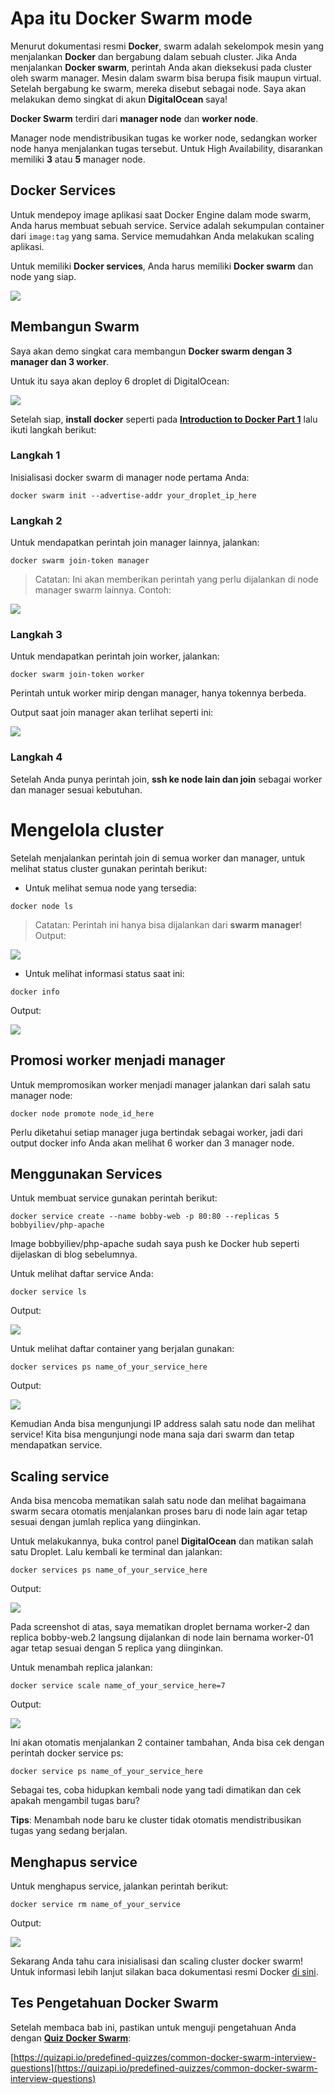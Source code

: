 # Apa itu Docker Swarm mode

Menurut dokumentasi resmi **Docker**, swarm adalah sekelompok mesin yang menjalankan **Docker** dan bergabung dalam sebuah cluster. Jika Anda menjalankan **Docker swarm**, perintah Anda akan dieksekusi pada cluster oleh swarm manager. Mesin dalam swarm bisa berupa fisik maupun virtual. Setelah bergabung ke swarm, mereka disebut sebagai node. Saya akan melakukan demo singkat di akun **DigitalOcean** saya!

**Docker Swarm** terdiri dari **manager node** dan **worker node**.

Manager node mendistribusikan tugas ke worker node, sedangkan worker node hanya menjalankan tugas tersebut. Untuk High Availability, disarankan memiliki **3** atau **5** manager node.

## Docker Services

Untuk mendepoy image aplikasi saat Docker Engine dalam mode swarm, Anda harus membuat sebuah service. Service adalah sekumpulan container dari `image:tag` yang sama. Service memudahkan Anda melakukan scaling aplikasi.

Untuk memiliki **Docker services**, Anda harus memiliki **Docker swarm** dan node yang siap.

![](https://cdn.devdojo.com/posts/images/May2020/services-diagram.jpg)

## Membangun Swarm

Saya akan demo singkat cara membangun **Docker swarm dengan 3 manager dan 3 worker**.

Untuk itu saya akan deploy 6 droplet di DigitalOcean:

![](https://cdn.devdojo.com/posts/images/May2020/docker-swarm.png)

Setelah siap, **install docker** seperti pada **[Introduction to Docker Part 1](https://devdojo.com/tutorials/introduction-to-docker-part-1)** lalu ikuti langkah berikut:

### Langkah 1

Inisialisasi docker swarm di manager node pertama Anda:

```
docker swarm init --advertise-addr your_droplet_ip_here
```

### Langkah 2

Untuk mendapatkan perintah join manager lainnya, jalankan:

```
docker swarm join-token manager
```

> Catatan: Ini akan memberikan perintah yang perlu dijalankan di node manager swarm lainnya. Contoh:

![](https://cdn.devdojo.com/posts/images/May2020/docker-swarm-join-managers-bobby-iliev.png)

### Langkah 3

Untuk mendapatkan perintah join worker, jalankan:

```
docker swarm join-token worker
```

Perintah untuk worker mirip dengan manager, hanya tokennya berbeda.

Output saat join manager akan terlihat seperti ini:

![](https://cdn.devdojo.com/posts/images/May2020/docker-join-manager.png)

### Langkah 4

Setelah Anda punya perintah join, **ssh ke node lain dan join** sebagai worker dan manager sesuai kebutuhan.

# Mengelola cluster

Setelah menjalankan perintah join di semua worker dan manager, untuk melihat status cluster gunakan perintah berikut:

* Untuk melihat semua node yang tersedia:

```
docker node ls
```

> Catatan: Perintah ini hanya bisa dijalankan dari **swarm manager**! Output:

![](https://cdn.devdojo.com/posts/images/May2020/docker-node-ls.png)

* Untuk melihat informasi status saat ini:

```
docker info
```

Output:

![](https://cdn.devdojo.com/posts/images/May2020/docker-info-bobby-iliev.png)

## Promosi worker menjadi manager

Untuk mempromosikan worker menjadi manager jalankan dari salah satu manager node:

```
docker node promote node_id_here
```

Perlu diketahui setiap manager juga bertindak sebagai worker, jadi dari output docker info Anda akan melihat 6 worker dan 3 manager node.

## Menggunakan Services

Untuk membuat service gunakan perintah berikut:

```
docker service create --name bobby-web -p 80:80 --replicas 5 bobbyiliev/php-apache
```

Image bobbyiliev/php-apache sudah saya push ke Docker hub seperti dijelaskan di blog sebelumnya.

Untuk melihat daftar service Anda:

```
docker service ls
```

Output:

![](https://cdn.devdojo.com/posts/images/May2020/docker-create-service.png)

Untuk melihat daftar container yang berjalan gunakan:

```
docker services ps name_of_your_service_here
```

Output:

![](https://cdn.devdojo.com/posts/images/May2020/docker-service-ps.png)

Kemudian Anda bisa mengunjungi IP address salah satu node dan melihat service! Kita bisa mengunjungi node mana saja dari swarm dan tetap mendapatkan service.

## Scaling service

Anda bisa mencoba mematikan salah satu node dan melihat bagaimana swarm secara otomatis menjalankan proses baru di node lain agar tetap sesuai dengan jumlah replica yang diinginkan.

Untuk melakukannya, buka control panel **DigitalOcean** dan matikan salah satu Droplet. Lalu kembali ke terminal dan jalankan:

```
docker services ps name_of_your_service_here
```

Output:

![](https://cdn.devdojo.com/posts/images/May2020/docker-replicas.png)

Pada screenshot di atas, saya mematikan droplet bernama worker-2 dan replica bobby-web.2 langsung dijalankan di node lain bernama worker-01 agar tetap sesuai dengan 5 replica yang diinginkan.

Untuk menambah replica jalankan:

```
docker service scale name_of_your_service_here=7
```

Output:

![](https://cdn.devdojo.com/posts/images/May2020/docker-more-replicas.png)

Ini akan otomatis menjalankan 2 container tambahan, Anda bisa cek dengan perintah docker service ps:

```
docker service ps name_of_your_service_here
```

Sebagai tes, coba hidupkan kembali node yang tadi dimatikan dan cek apakah mengambil tugas baru?

**Tips**: Menambah node baru ke cluster tidak otomatis mendistribusikan tugas yang sedang berjalan.

## Menghapus service

Untuk menghapus service, jalankan perintah berikut:

```
docker service rm name_of_your_service
```

Output:

![](https://cdn.devdojo.com/posts/images/May2020/docker-delete-service.png)

Sekarang Anda tahu cara inisialisasi dan scaling cluster docker swarm! Untuk informasi lebih lanjut silakan baca dokumentasi resmi Docker [di sini](https://docs.docker.com/engine/swarm/).

## Tes Pengetahuan Docker Swarm

Setelah membaca bab ini, pastikan untuk menguji pengetahuan Anda dengan **[Quiz Docker Swarm](https://quizapi.io/predefined-quizzes/common-docker-swarm-interview-questions)**:

[https://quizapi.io/predefined-quizzes/common-docker-swarm-interview-questions](https://quizapi.io/predefined-quizzes/common-docker-swarm-interview-questions)
